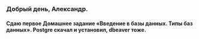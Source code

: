 ### Добрый день, Александр.
#### Сдаю первое Домашнее задание «Введение в базы данных. Типы баз данных». Postgre скачал и установил, dbeaver тоже. 

